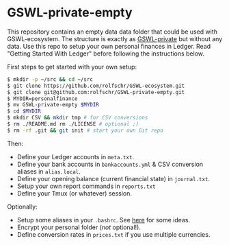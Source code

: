 # GSWL-private-empty

This repository contains an empty data data folder that could be used with GSWL-ecosystem.
The structure is exactly as [GSWL-private](https://github.com/rolfschr/GSWL-private) but without any data.
Use this repo to setup your own personal finances in Ledger.
Read "Getting Started With Ledger" before following the instructions below.

First steps to get started with your own setup:

```bash
$ mkdir -p ~/src && cd ~/src
$ git clone https://github.com/rolfschr/GSWL-ecosystem.git
$ git clone git@github.com:rolfschr/GSWL-private-empty.git
$ MYDIR=personalfinance
$ mv GSWL-private-empty $MYDIR
$ cd $MYDIR
$ mkdir CSV && mkdir tmp # for CSV conversions
$ rm ./README.md rm ./LICENSE # optional ;)
$ rm -rf .git && git init # start your own Git repo
```
Then:

- Define your Ledger accounts in ``meta.txt``.
- Define your bank accounts in ``bankaccounts.yml`` & CSV conversion aliases in ``alias.local``.
- Define your opening balance (current financial state) in ``journal.txt``.
- Setup your own report commands in ``reports.txt``
- Define your Tmux (or whatever) session.

Optionally:

- Setup some aliases in your ``.bashrc``. See [here](https://github.com/rolfschr/GSWL-private/blob/master/.bashrc) for some ideas.
- Encrypt your personal folder (_not_ optional!).
- Define conversion rates in ``prices.txt`` if you use multiple currencies.
